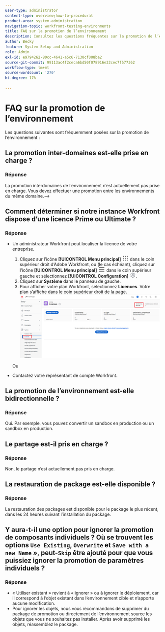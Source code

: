 ```yaml
---
user-type: administrator
content-type: overview;how-to-procedural
product-area: system-administration
navigation-topic: workfront-testing-environments
title: FAQ sur la promotion de l’environnement
description: Consultez les questions fréquentes sur la promotion de l’environnement Workfront.
author: Becky
feature: System Setup and Administration
role: Admin
exl-id: e9794262-80cc-4641-a5c6-7130cf008ba2
source-git-commit: 99113ac4f2ceca6bd50f078916e33cec7f577362
workflow-type: tm+mt
source-wordcount: '270'
ht-degree: 17%

---
```


# FAQ sur la promotion de l’environnement

Les questions suivantes sont fréquemment posées sur la promotion de l’environnement :

## La promotion inter-domaines est-elle prise en charge ?

### Réponse

La promotion interdomaines de l’environnement n’est actuellement pas prise en charge. Vous devez effectuer une promotion entre les environnements du même domaine.-->

<!--DELETE THIS SECTION MARCH 2026-->

<!--## Is the Adobe Business Platform / IMS a prerequisite for environment promotion?

### Answer

No. Environment Promotion is available for both IMS-enabled and non-IMS Workfront instances.-->

## Comment déterminer si notre instance Workfront dispose d’une licence Prime ou Ultimate ?

### Réponse

* Un administrateur Workfront peut localiser la licence de votre entreprise.

   1. Cliquez sur l’icône **[!UICONTROL Menu principal]** ![Menu principal](/help/_includes/assets/main-menu-icon.png) dans le coin supérieur droit d’Adobe Workfront, ou (le cas échéant), cliquez sur l’icône **[!UICONTROL Menu principal]** ![Menu principal](/help/_includes/assets/main-menu-icon-left-nav.png) dans le coin supérieur gauche et sélectionnez **[!UICONTROL Configuration]** ![icône Configurer](/help/_includes/assets/gear-icon-setup.png).
   1. Cliquez sur **Système** dans le panneau de gauche.
   1. Pour afficher votre plan Workfront, sélectionnez **Licences**.
Votre plan s’affiche dans le coin supérieur droit de la page.
      ![Localiser le plan](assets/locate-plan.png)

  Ou
* Contactez votre représentant de compte Workfront.

## La promotion de l’environnement est-elle bidirectionnelle ?

### Réponse

Oui. Par exemple, vous pouvez convertir un sandbox en production ou un sandbox en production.

## Le partage est-il pris en charge ?

### Réponse

Non, le partage n’est actuellement pas pris en charge.

## La restauration de package est-elle disponible ?

### Réponse

La restauration des packages est disponible pour le package le plus récent, dans les 24 heures suivant l’installation du package.

## Y aura-t-il une option pour ignorer la promotion de composants individuels ? Où se trouvent les options `Use Existing`, `Overwrite` et `Save with a new Name` », peut-`Skip` être ajouté pour que vous puissiez ignorer la promotion de paramètres individuels ?

### Réponse

* « Utiliser existant » revient à « ignorer » ou à ignorer le déploiement, car il correspond à l’objet existant dans l’environnement cible et n’apporte aucune modification.
* Pour ignorer les objets, nous vous recommandons de supprimer du package de promotion ou directement de l’environnement source les objets que vous ne souhaitez pas installer. Après avoir supprimé les objets, réassemblez le package.
